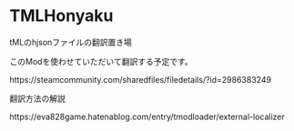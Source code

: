 # TMLHonyaku
tMLのhjsonファイルの翻訳置き場
<p></p>
このModを使わせていただいて翻訳する予定です。
<p></p>
https://steamcommunity.com/sharedfiles/filedetails/?id=2986383249
<p></p>
翻訳方法の解説
<p></p>
https://eva828game.hatenablog.com/entry/tmodloader/external-localizer
